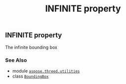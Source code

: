 ﻿---
title: INFINITE property
second_title: Aspose.3D for Python via .NET API References
description: 
type: docs
weight: 80
url: /python-net/aspose.threed.utilities/boundingbox/infinite/
is_root: false
---

## INFINITE property


The infinite bounding box

### See Also
* module [`aspose.threed.utilities`](../../)
* class [`BoundingBox`](/3d/python-net/aspose.threed.utilities/boundingbox)
